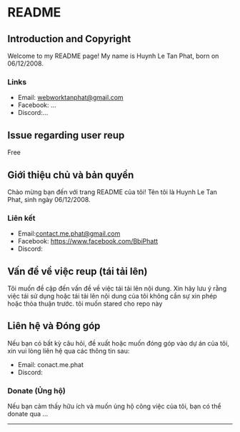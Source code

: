 
# README

## Introduction and Copyright
Welcome to my README page! My name is Huynh Le Tan Phat, born on 06/12/2008.

### Links
- Email: webworktanphat@gmail.com
- Facebook: ...
- Discord:...

## Issue regarding user reup
Free
## Giới thiệu chủ và bản quyền
Chào mừng bạn đến với trang README của tôi! Tên tôi là Huynh Le Tan Phat, sinh ngày 06/12/2008.

### Liên kết
- Email:contact.me.phat@gmail.com
- Facebook: https://www.facebook.com/BbiPhatt
- Discord: 

## Vấn đề về việc reup (tái tải lên)
Tôi muốn đề cập đến vấn đề về việc tái tải lên nội dung. Xin hãy lưu ý rằng việc tái sử dụng hoặc tái tải lên nội dung của tôi không cần sự xin phép hoặc thỏa thuận trước. tôi muốn  stared cho repo này

## Liên hệ và Đóng góp
Nếu bạn có bất kỳ câu hỏi, đề xuất hoặc muốn đóng góp vào dự án của tôi, xin vui lòng liên hệ qua các thông tin sau:

- Email: conact.me.phat
- Discord:

### Donate (Ủng hộ)
Nếu bạn cảm thấy hữu ích và muốn ủng hộ công việc của tôi, bạn có thể donate qua ...

---

